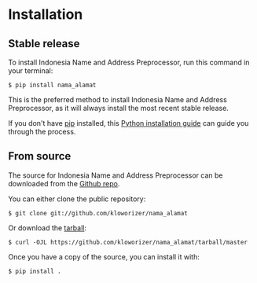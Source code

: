 # Installation

## Stable release

To install Indonesia Name and Address Preprocessor, run this command in your
terminal:

``` console
$ pip install nama_alamat
```

This is the preferred method to install Indonesia Name and Address Preprocessor, as it will always install the most recent stable release.

If you don't have [pip][] installed, this [Python installation guide][]
can guide you through the process.

## From source

The source for Indonesia Name and Address Preprocessor can be downloaded from
the [Github repo][].

You can either clone the public repository:

``` console
$ git clone git://github.com/kloworizer/nama_alamat
```

Or download the [tarball][]:

``` console
$ curl -OJL https://github.com/kloworizer/nama_alamat/tarball/master
```

Once you have a copy of the source, you can install it with:

``` console
$ pip install .
```

  [pip]: https://pip.pypa.io
  [Python installation guide]: http://docs.python-guide.org/en/latest/starting/installation/
  [Github repo]: https://github.com/%7B%7B%20cookiecutter.github_username%20%7D%7D/%7B%7B%20cookiecutter.project_slug%20%7D%7D
  [tarball]: https://github.com/%7B%7B%20cookiecutter.github_username%20%7D%7D/%7B%7B%20cookiecutter.project_slug%20%7D%7D/tarball/master
